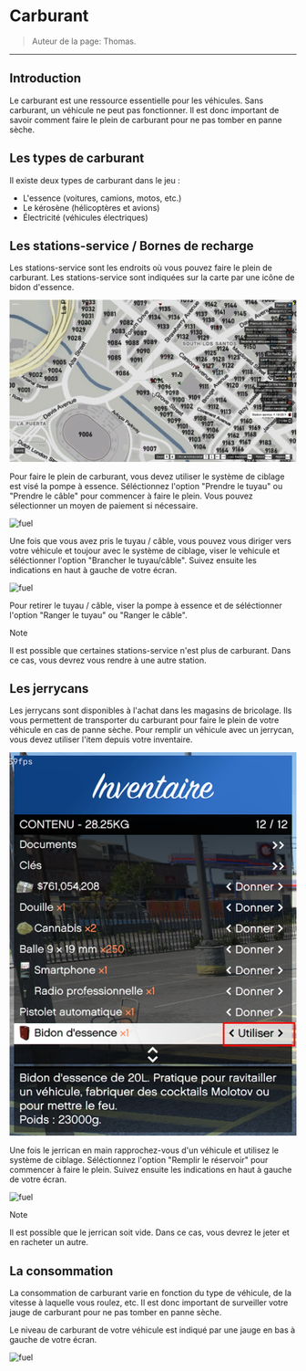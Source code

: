 # Carburant

> Auteur de la page: Thomas.

---

## Introduction

Le carburant est une ressource essentielle pour les véhicules. Sans carburant, un véhicule ne peut pas fonctionner. Il est donc important de savoir comment faire le plein de carburant pour ne pas tomber en panne sèche.


## Les types de carburant

Il existe deux types de carburant dans le jeu :
- L'essence (voitures, camions, motos, etc.)
- Le kérosène (hélicoptères et avions)
- Électricité (véhicules électriques)


## Les stations-service / Bornes de recharge

Les stations-service sont les endroits où vous pouvez faire le plein de carburant. Les stations-service sont indiquées sur la carte par une icône de bidon d'essence.

![fuel](../../../_media/life/guides/vehicles/fuel/fuel_1.png)

Pour faire le plein de carburant, vous devez utiliser le système de ciblage est visé la pompe à essence. Séléctionnez l'option "Prendre le tuyau" ou "Prendre le câble" pour commencer à faire le plein. Vous pouvez sélectionner un moyen de paiement si nécessaire.

![fuel](../../../_media/life/guides/vehicles/fuel/fuel_2.png)

Une fois que vous avez pris le tuyau / câble, vous pouvez vous diriger vers votre véhicule et toujour avec le système de ciblage, viser le vehicule et séléctionner l'option "Brancher le tuyau/câble". Suivez ensuite les indications en haut à gauche de votre écran.

![fuel](../../../_media/life/guides/vehicles/fuel/fuel_3.png)

Pour retirer le tuyau / câble, viser la pompe à essence et de séléctionner l'option "Ranger le tuyau" ou "Ranger le câble".

> [!NOTE]
> Il est possible que certaines stations-service n'est plus de carburant. Dans ce cas, vous devrez vous rendre à une autre station.

## Les jerrycans

Les jerrycans sont disponibles à l'achat dans les magasins de bricolage. Ils vous permettent de transporter du carburant pour faire le plein de votre véhicule en cas de panne sèche. Pour remplir un véhicule avec un jerrycan, vous devez utiliser l'item depuis votre inventaire.

![fuel](../../../_media/life/guides/vehicles/fuel/fuel_4.png)

Une fois le jerrican en main rapprochez-vous d'un véhicule et utilisez le système de ciblage. Séléctionnez l'option "Remplir le réservoir" pour commencer à faire le plein. Suivez ensuite les indications en haut à gauche de votre écran.

![fuel](../../../_media/life/guides/vehicles/fuel/fuel_5.png)

> [!NOTE]
> Il est possible que le jerrican soit vide. Dans ce cas, vous devrez le jeter et en racheter un autre.


## La consommation

La consommation de carburant varie en fonction du type de véhicule, de la vitesse à laquelle vous roulez, etc. Il est donc important de surveiller votre jauge de carburant pour ne pas tomber en panne sèche.

Le niveau de carburant de votre véhicule est indiqué par une jauge en bas à gauche de votre écran.

![fuel](../../../_media/life/guides/vehicles/fuel/fuel_6.png)